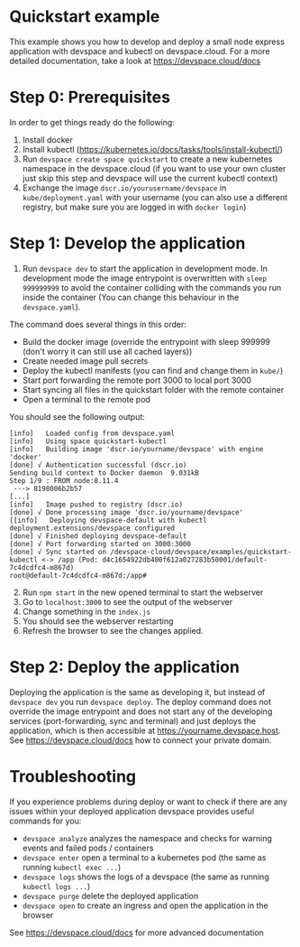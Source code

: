 # Quickstart example

This example shows you how to develop and deploy a small node express application with devspace and kubectl on devspace.cloud. For a more detailed documentation, take a look at https://devspace.cloud/docs

# Step 0: Prerequisites

In order to get things ready do the following:
1. Install docker
2. Install kubectl (https://kubernetes.io/docs/tasks/tools/install-kubectl/)
5. Run `devspace create space quickstart` to create a new kubernetes namespace in the devspace.cloud (if you want to use your own cluster just skip this step and devspace will use the current kubectl context)
4. Exchange the image `dscr.io/yourusername/devspace` in `kube/deployment.yaml` with your username (you can also use a different registry, but make sure you are logged in with `docker login`)

# Step 1: Develop the application

1. Run `devspace dev` to start the application in development mode. In development mode the image entrypoint is overwritten with `sleep 999999999` to avoid the container colliding with the commands you run inside the container (You can change this behaviour in the `devspace.yaml`). 

The command does several things in this order:
- Build the docker image (override the entrypoint with sleep 999999 (don't worry it can still use all cached layers))
- Create needed image pull secrets
- Deploy the kubectl manifests (you can find and change them in `kube/`)
- Start port forwarding the remote port 3000 to local port 3000
- Start syncing all files in the quickstart folder with the remote container
- Open a terminal to the remote pod

You should see the following output:
```
[info]   Loaded config from devspace.yaml
[info]   Using space quickstart-kubectl                       
[info]   Building image 'dscr.io/yourname/devspace' with engine 'docker'
[done] √ Authentication successful (dscr.io)
Sending build context to Docker daemon  9.031kB
Step 1/9 : FROM node:8.11.4
 ---> 8198006b2b57
[...]
[info]   Image pushed to registry (dscr.io)
[done] √ Done processing image 'dscr.io/yourname/devspace'
[[info]   Deploying devspace-default with kubectl
deployment.extensions/devspace configured          
[done] √ Finished deploying devspace-default
[done] √ Port forwarding started on 3000:3000           
[done] √ Sync started on /devspace-cloud/devspace/examples/quickstart-kubectl <-> /app (Pod: d4c1654922db400f612a027283b50001/default-7c4dcdfc4-m867d)
root@default-7c4dcdfc4-m867d:/app#
```
2. Run `npm start` in the new opened terminal to start the webserver
3. Go to `localhost:3000` to see the output of the webserver
4. Change something in the `index.js`
5. You should see the webserver restarting
6. Refresh the browser to see the changes applied.

# Step 2: Deploy the application

Deploying the application is the same as developing it, but instead of `devspace dev` you run `devspace deploy`. The deploy command does not override the image entrypoint and does not start any of the developing services (port-forwarding, sync and terminal) and just deploys the application, which is then accessible at https://yourname.devspace.host. See https://devspace.cloud/docs how to connect your private domain.

# Troubleshooting 

If you experience problems during deploy or want to check if there are any issues within your deployed application devspace provides useful commands for you:
- `devspace analyze` analyzes the namespace and checks for warning events and failed pods / containers
- `devspace enter` open a terminal to a kubernetes pod (the same as running `kubectl exec ...`)
- `devspace logs` shows the logs of a devspace (the same as running `kubectl logs ...`)
- `devspace purge` delete the deployed application
- `devspace open` to create an ingress and open the application in the browser

See https://devspace.cloud/docs for more advanced documentation
